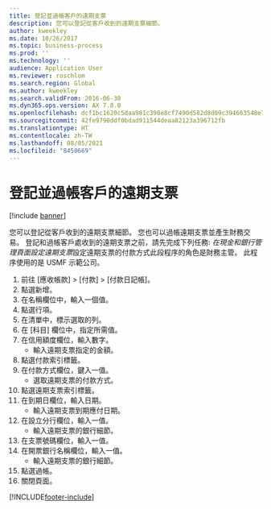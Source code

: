 ```yaml
---
title: 登記並過帳客戶的遠期支票
description: 您可以登記從客戶收到的遠期支票細節。
author: kweekley
ms.date: 10/26/2017
ms.topic: business-process
ms.prod: ''
ms.technology: ''
audience: Application User
ms.reviewer: roschlom
ms.search.region: Global
ms.author: kweekley
ms.search.validFrom: 2016-06-30
ms.dyn365.ops.version: AX 7.0.0
ms.openlocfilehash: dcf1bc1620c5daa981c390e8cf7490d582d8d09c394663548e73ed0f98814b09
ms.sourcegitcommit: 42fe9790ddf0bdad911544deaa82123a396712fb
ms.translationtype: HT
ms.contentlocale: zh-TW
ms.lasthandoff: 08/05/2021
ms.locfileid: "8450669"
---
```

# <a name="register-and-post-a-postdated-check-for-a-customer"></a>登記並過帳客戶的遠期支票

[!include [banner](../../includes/banner.md)]

您可以登記從客戶收到的遠期支票細節。 您也可以過帳遠期支票並產生財務交易。   登記和過帳客戶處收到的遠期支票之前，請先完成下列任務: *在現金和銀行管理頁面設定遠期支票*設定遠期支票的付款方式此段程序的角色是財務主管。 此程序使用的是 USMF 示範公司。

1. 前往 [應收帳款] > [付款] > [付款日記帳]。
2. 點選新增。
3. 在名稱欄位中，輸入一個值。
4. 點選行項。
5. 在清單中，標示選取的列。
6. 在 [科目] 欄位中，指定所需值。
7. 在信用額度欄位，輸入數字。
    * 輸入遠期支票指定的金額。  
8. 點選付款索引標籤。
9. 在付款方式欄位，鍵入一值。
    * 選取遠期支票的付款方式。  
10. 點選遠期支票索引標籤。
11. 在到期日欄位，輸入日期。
    * 輸入遠期支票到期應付日期。  
12. 在設立分行欄位，輸入一值。
    * 輸入遠期支票的銀行細節。  
13. 在支票號碼欄位，輸入一值。
14. 在開票銀行名稱欄位，輸入一值。
    * 輸入遠期支票的銀行細節。  
15. 點選過帳。
16. 關閉頁面。



[!INCLUDE[footer-include](../../../includes/footer-banner.md)]
